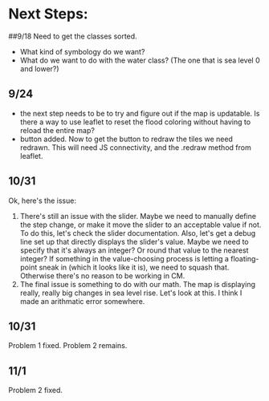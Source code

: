 # Next Steps:

##9/18
Need to get the classes sorted.
- What kind of symbology do we want?
- What do we want to do with the water class? (The one that is sea level 0 and lower?)

## 9/24
- the next step needs to be to try and figure out if the map is updatable. Is there a way to use leaflet to reset the flood coloring without having to reload the entire map? 
- button added. Now to get the button to redraw the tiles we need redrawn. This will need JS connectivity, and the .redraw method from leaflet.

## 10/31
Ok, here's the issue: 
1. There's still an issue with the slider. Maybe we need to manually define the step change, or make it move the slider to an acceptable value if not. To do this, let's check the slider documentation. Also, let's get a debug line set up that directly displays the slider's value. Maybe we need to specify that it's always an integer? Or round that value to the nearest integer? If something in the value-choosing process is letting a floating-point sneak in (which it looks like it is), we need to squash that. Otherwise there's no reason to be working in CM. 
2. The final issue is something to do with our math. The map is displaying really, really big changes in sea level rise. Let's look at this. I think I made an arithmatic error somewhere. 

## 10/31 
Problem 1 fixed. Problem 2 remains. 

## 11/1
Problem 2 fixed. 